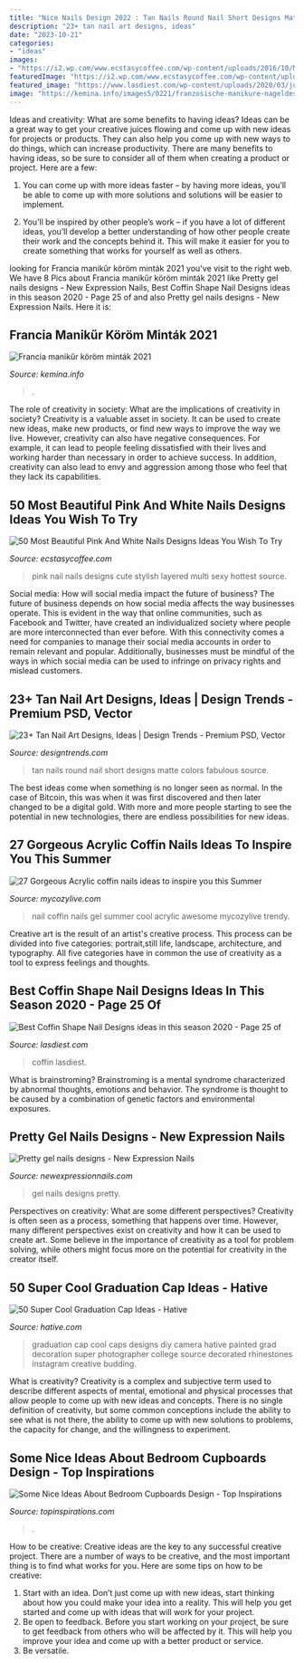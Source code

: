 ```yaml
---
title: "Nice Nails Design 2022 : Tan Nails Round Nail Short Designs Matte Colors Fabulous Source"
description: "23+ tan nail art designs, ideas"
date: "2023-10-21"
categories:
- "ideas"
images:
- "https://i2.wp.com/www.ecstasycoffee.com/wp-content/uploads/2016/10/Multi-Layered-Nail-Design.jpg?resize=600%2C651&amp;ssl=1"
featuredImage: "https://i2.wp.com/www.ecstasycoffee.com/wp-content/uploads/2016/10/Multi-Layered-Nail-Design.jpg?resize=600%2C651&amp;ssl=1"
featured_image: "https://www.lasdiest.com/wp-content/uploads/2020/03/jq_nails_51978540_1163255413851125_2672218107282986526_n.jpg"
image: "https://kemina.info/images5/0221/franzosische-manikure-nageldesigns-2021/franzosische-manikure-nageldesigns-2021-85_11.jpg"
---
```



Ideas and creativity: What are some benefits to having ideas?
Ideas can be a great way to get your creative juices flowing and come up with new ideas for projects or products. They can also help you come up with new ways to do things, which can increase productivity. There are many benefits to having ideas, so be sure to consider all of them when creating a product or project. Here are a few: 
1. You can come up with more ideas faster – by having more ideas, you’ll be able to come up with more solutions and solutions will be easier to implement.

2. You’ll be inspired by other people’s work – if you have a lot of different ideas, you’ll develop a better understanding of how other people create their work and the concepts behind it. This will make it easier for you to create something that works for yourself as well as others.

	

		
looking for Francia manikűr köröm minták 2021 you've visit to the right web. We have 8 Pics about Francia manikűr köröm minták 2021 like Pretty gel nails designs - New Expression Nails, Best Coffin Shape Nail Designs ideas in this season 2020 - Page 25 of and also Pretty gel nails designs - New Expression Nails. Here it is:
		
    
## Francia Manikűr Köröm Minták 2021

<img loading=lazy src="https://kemina.info/images5/0221/franzosische-manikure-nageldesigns-2021/franzosische-manikure-nageldesigns-2021-85_11.jpg" onerror="this.onerror=null;this.src='https://tse3.mm.bing.net/th?id=OIP.M4oBuYmzllDPSJcEMkvdTwAAAA&amp;pid=15.1';" alt="Francia manikűr köröm minták 2021">

_Source: kemina.info_

>. 

	

The role of creativity in society: What are the implications of creativity in society?
Creativity is a valuable asset in society. It can be used to create new ideas, make new products, or find new ways to improve the way we live. However, creativity can also have negative consequences. For example, it can lead to people feeling dissatisfied with their lives and working harder than necessary in order to achieve success. In addition, creativity can also lead to envy and aggression among those who feel that they lack its capabilities.

    
## 50 Most Beautiful Pink And White Nails Designs Ideas You Wish To Try

<img loading=lazy src="https://i2.wp.com/www.ecstasycoffee.com/wp-content/uploads/2016/10/Multi-Layered-Nail-Design.jpg?resize=600%2C651&amp;ssl=1" onerror="this.onerror=null;this.src='https://tse4.mm.bing.net/th?id=OIP.b8o5YdTl3vM3wVkHnZMqDwHaIC&amp;pid=15.1';" alt="50 Most Beautiful Pink And White Nails Designs Ideas You Wish To Try">

_Source: ecstasycoffee.com_

>pink nail nails designs cute stylish layered multi sexy hottest source. 

	

Social media: How will social media impact the future of business?
The future of business depends on how social media affects the way businesses operate. This is evident in the way that online communities, such as Facebook and Twitter, have created an individualized society where people are more interconnected than ever before. With this connectivity comes a need for companies to manage their social media accounts in order to remain relevant and popular. Additionally, businesses must be mindful of the ways in which social media can be used to infringe on privacy rights and mislead customers.

    
## 23+ Tan Nail Art Designs, Ideas | Design Trends - Premium PSD, Vector

<img loading=lazy src="https://images.designtrends.com/wp-content/uploads/2016/03/30113249/Fabulous-Tan-Nail-Design.jpg" onerror="this.onerror=null;this.src='https://tse3.mm.bing.net/th?id=OIP.f8p6IazUC1UswiVDeINFEQHaHa&amp;pid=15.1';" alt="23+ Tan Nail Art Designs, Ideas | Design Trends - Premium PSD, Vector">

_Source: designtrends.com_

>tan nails round nail short designs matte colors fabulous source. 

	

The best ideas come when something is no longer seen as normal. In the case of Bitcoin, this was when it was first discovered and then later changed to be a digital gold. With more and more people starting to see the potential in new technologies, there are endless possibilities for new ideas.

    
## 27 Gorgeous Acrylic Coffin Nails Ideas To Inspire You This Summer

<img loading=lazy src="https://mycozylive.com/wp-content/uploads/2020/06/22-5.jpg" onerror="this.onerror=null;this.src='https://tse3.mm.bing.net/th?id=OIP.DZl_CWm7XfEcI5RuM1E3dAHaJ9&amp;pid=15.1';" alt="27 Gorgeous Acrylic coffin nails ideas to inspire you this Summer">

_Source: mycozylive.com_

>nail coffin nails gel summer cool acrylic awesome mycozylive trendy. 

	

Creative art is the result of an artist's creative process. This process can be divided into five categories: portrait,still life, landscape, architecture, and typography. All five categories have in common the use of creativity as a tool to express feelings and thoughts.

    
## Best Coffin Shape Nail Designs Ideas In This Season 2020 - Page 25 Of

<img loading=lazy src="https://www.lasdiest.com/wp-content/uploads/2020/03/jq_nails_51978540_1163255413851125_2672218107282986526_n.jpg" onerror="this.onerror=null;this.src='https://tse2.mm.bing.net/th?id=OIP.Kvp9cpNYM83lM0IbNa5nWwHaMY&amp;pid=15.1';" alt="Best Coffin Shape Nail Designs ideas in this season 2020 - Page 25 of">

_Source: lasdiest.com_

>coffin lasdiest. 

	

What is brainstroming?
Brainstroming is a mental syndrome characterized by abnormal thoughts, emotions and behavior. The syndrome is thought to be caused by a combination of genetic factors and environmental exposures.

    
## Pretty Gel Nails Designs - New Expression Nails

<img loading=lazy src="https://newexpressionnails.com/wp-content/uploads/2019/02/pretty-gel-nails-designs-1.jpg" onerror="this.onerror=null;this.src='https://tse4.mm.bing.net/th?id=OIP.poW3v84X7WMiRom8XrDf-AHaHa&amp;pid=15.1';" alt="Pretty gel nails designs - New Expression Nails">

_Source: newexpressionnails.com_

>gel nails designs pretty. 

	

Perspectives on creativity: What are some different perspectives?
Creativity is often seen as a process, something that happens over time. However, many different perspectives exist on creativity and how it can be used to create art. Some believe in the importance of creativity as a tool for problem solving, while others might focus more on the potential for creativity in the creator itself.

    
## 50 Super Cool Graduation Cap Ideas - Hative

<img loading=lazy src="https://hative.com/wp-content/uploads/2016/04/graduation-caps/5-super-cool-graduation-cap-ideas.jpg" onerror="this.onerror=null;this.src='https://tse2.mm.bing.net/th?id=OIP.5WFsmltdF0UXLqT9_oLtugHaHa&amp;pid=15.1';" alt="50 Super Cool Graduation Cap Ideas - Hative">

_Source: hative.com_

>graduation cap cool caps designs diy camera hative painted grad decoration super photographer college source decorated rhinestones instagram creative budding. 

	

What is creativity?
Creativity is a complex and subjective term used to describe different aspects of mental, emotional and physical processes that allow people to come up with new ideas and concepts. There is no single definition of creativity, but some common conceptions include the ability to see what is not there, the ability to come up with new solutions to problems, the capacity for change, and the willingness to experiment.

    
## Some Nice Ideas About Bedroom Cupboards Design - Top Inspirations

<img loading=lazy src="http://topinspirations.com/wp-content/uploads/2017/03/FotorCreated-23.jpg" onerror="this.onerror=null;this.src='https://tse1.mm.bing.net/th?id=OIP.lBkPpe0kFvQ1o6WX2j4FmgHaEK&amp;pid=15.1';" alt="Some Nice Ideas About Bedroom Cupboards Design - Top Inspirations">

_Source: topinspirations.com_

>. 

	

How to be creative:
Creative ideas are the key to any successful creative project. There are a number of ways to be creative, and the most important thing is to find what works for you. Here are some tips on how to be creative: 
1. Start with an idea. Don’t just come up with new ideas, start thinking about how you could make your idea into a reality. This will help you get started and come up with ideas that will work for your project. 
2. Be open to feedback. Before you start working on your project, be sure to get feedback from others who will be affected by it. This will help you improve your idea and come up with a better product or service. 
3. Be versatile.

